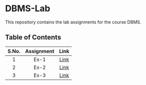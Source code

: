 # DBMS-Lab

This repository contains the lab assignments for the course DBMS.

## Table of Contents

| S.No. | Assignment | Link |
| :---: | :---: | :---: |
| 1 | Ex-1 | [Link](./Ex-1.md) |
| 2 | Ex-2 | [Link](./Ex-2.md) |
| 3 | Ex-3 | [Link](./Ex-4.md) |

